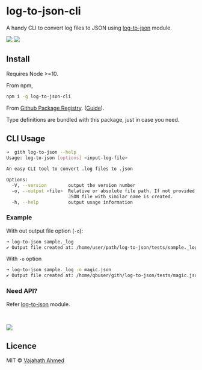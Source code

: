 # log-to-json-cli

A handy CLI to convert log files to JSON using [log-to-json](https://github.com/vajahath/log-to-json) module.

![](https://github.com/vajahath/log-to-json-cli/workflows/Build/badge.svg) [![](https://img.shields.io/badge/TypeScript-Ready-blue.svg)](https://www.typescriptlang.org/)

## Install

Requires Node >=10.

From npm,

```sh
npm i -g log-to-json-cli
```

From [Github Package Registry](https://github.com/vajahath/log-to-json-cli/packages). ([Guide](https://help.github.com/en/github/managing-packages-with-github-packages/configuring-npm-for-use-with-github-packages)).

Type definitions are bundled with this package, just in case you need.

## CLI Usage

```bash
➜  gith log-to-json --help
Usage: log-to-json [options] <input-log-file>

An easy CLI tool to convert .log files to .json

Options:
  -V, --version        output the version number
  -o, --output <file>  Relative or absolute file path. If not provided, a new
                       JSON file with similar name is created.
  -h, --help           output usage information

```

### Example

With out output file option (`-o`):

```bash
➜ log-to-json sample._log
✔ Output file created at: /home/user/path/log-to-json/tests/sample._log.json
```

With `-o` option

```bash
➜ log-to-json sample._log -o magic.json
✔ Output file created at: /home/qbuser/gith/log-to-json/tests/magic.json
```

### Need API?

Refer [log-to-json](https://github.com/vajahath/log-to-json) module.

<br>

[![](https://img.shields.io/badge/built%20with-ts--np%203-lightgrey?style=flat-square)](https://github.com/vajahath/generator-ts-np) <!--(TSNP VERSION: 3.2.0)-->

## Licence

MIT &copy; [Vajahath Ahmed](https://twitter.com/vajahath7)
